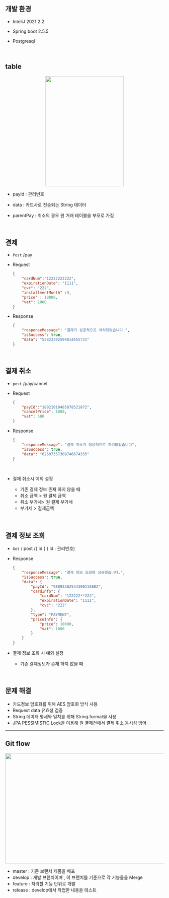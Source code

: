 ## 개발 환경 

- InteliJ 2021.2.2

- Spring boot 2.5.5

- Postgresql 

<br>



## table




<img src="https://user-images.githubusercontent.com/53510936/138397771-2779c640-c528-492c-b89e-fc537c7ae5cf.png"  width="250" height="350" style="margin-left: auto; margin-right: auto; display: block;"/>



- payId : 관리번호

- data :  카드사로 전송되는 String 데이터
- parentPay : 취소의 경우 원 거래 테이블을 부모로 가짐



<br>



## 결제 

- `Post` /pay

- Request
  ~~~json
  {
      "cardNum":"12222222222",
      "expirationDate": "1111",
      "cvc": "222",
      "installmentMonth" :9,
      "price" : 10000,
      "vat": 1000
  }
  ~~~

- Response

  ~~~json
  {
      "responseMessage": "결제가 성공적으로 처리되었습니다.",
      "isSuccess": true,
      "data": "53823392594814455731"
  }  
  ~~~

<br>



## 결제 취소

- `post` /pay/cancel

- Request

  ~~~json
  {
      "payId":"18821010485878521872",
      "cancelPrice": 1088,
      "vat": 500
  }
  ~~~

- Response

  ~~~json
  {
      "responseMessage": "결제 취소가 정상적으로 처리되었습니다",
      "isSuccess": true,
      "data": "62607357309746674335"
  }
  ~~~

<br>



- 결제 취소시 예외 설정

  - 기존 결제 정보 존재 하지 않을 때
  - 취소 금액  > 원 결제 금액
  - 취소 부가세> 원 결제 부가세
  - 부가세 > 결제금액

  

<br>



## 결제 정보 조회

- `Get` / post /{ id }   ( id : 관리번호)   

- Response

  ~~~json
  {
      "responseMessage": "결제 정보 조회에 성공했습니다.",
      "isSuccess": true,
      "data": {
          "payId": "98093362544390115682",
          "cardInfo": {
              "cardNum": "122222**222",
              "expirationDate": "1111",
              "cvc": "222"
          },
          "type": "PAYMENT",
          "priceInfo": {
              "price": 10000,
              "vat": 1000
          }
      }
  }
  ~~~



- 결제 정보 조회 시 예외 설정
  - 기존 결제정보가 존재 하지 않을 때



<br>



##  문제 해결

- 카드정보 암호화를 위해 AES 암호화 방식 사용
- Request data 유효성 검증
- String 데이터 명세와 일치를 위해 String.format을 사용
- JPA PESSIMISTIC Lock을 이용해 원 결제건에서 결제 취소 동시성 방어


---


## Git flow

<img src="https://user-images.githubusercontent.com/53510936/138382890-25ef69db-dbcc-439e-96a0-689429f16505.png"  width="550" height="350" style="margin-left: auto; margin-right: auto; display: block;"/>

- master :  기준 브랜치 제품을 배포
- develop :  개발 브랜치이며 , 이 브랜치를 기준으로 각 기능들을 Merge
- feature : 처리할 기능 단위로 개발
- release :  develop에서 작업한 내용을 테스트 
